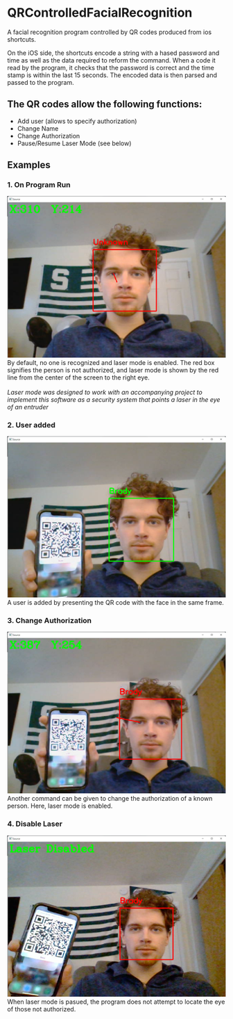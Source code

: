 # QRControlledFacialRecognition
A facial recognition program controlled by QR codes produced from ios shortcuts.

On the iOS side, the shortcuts encode a string with a hased password and time as well as the data required to reform the command.
When a code it read by the program, it checks that the password is correct and the time stamp is within the last 15 seconds.
The encoded data is then parsed and passed to the program.

## The QR codes allow the following functions:
- Add user (allows to specify authorization)
- Change Name
- Change Authorization
- Pause/Resume Laser Mode (see below)

## Examples
### 1. On Program Run
![Image](images/SS1.png)
By default, no one is recognized and laser mode is enabled. The red box signifies the person is not authorized, and laser mode is
shown by the red line from the center of the screen to the right eye.<br><br>
*Laser mode was designed to work with an accompanying project to implement this software as a security system that points a laser in the eye of an entruder*

### 2. User added
![Image](images/SS2.png)
A user is added by presenting the QR code with the face in the same frame.


### 3. Change Authorization
![Image](images/SS3.png)
Another command can be given to change the authorization of a known person. Here, laser mode is enabled.

### 4. Disable Laser
![Image](images/SS5.png)
When laser mode is pasued, the program does not attempt to locate the eye of those not authorized.
